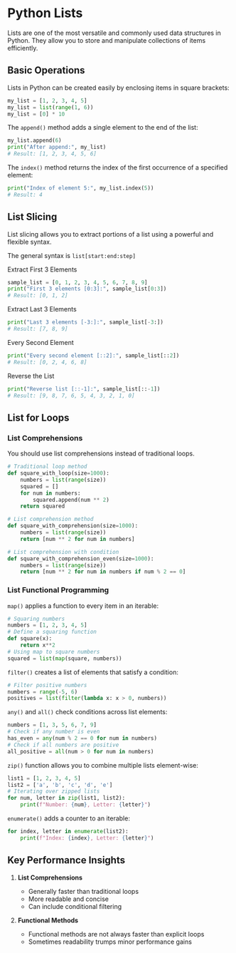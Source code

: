 # Python Lists


Lists are one of the most versatile and commonly used data structures in Python. They allow you to store and manipulate collections of items efficiently. 

## Basic Operations

Lists in Python can be created easily by enclosing items in square brackets:

```python
my_list = [1, 2, 3, 4, 5]
my_list = list(range(1, 6))
my_list = [0] * 10
```


The `append()` method adds a single element to the end of the list:

```python
my_list.append(6)
print("After append:", my_list)
# Result: [1, 2, 3, 4, 5, 6]
```



The `index()` method returns the index of the first occurrence of a specified element:

```python
print("Index of element 5:", my_list.index(5))
# Result: 4
```

## List Slicing

List slicing allows you to extract portions of a list using a powerful and flexible syntax.


The general syntax is `list[start:end:step]`

Extract First 3 Elements
```python
sample_list = [0, 1, 2, 3, 4, 5, 6, 7, 8, 9]
print("First 3 elements [0:3]:", sample_list[0:3])
# Result: [0, 1, 2]
```
Extract Last 3 Elements
```python
print("Last 3 elements [-3:]:", sample_list[-3:])
# Result: [7, 8, 9]
```

Every Second Element
```python
print("Every second element [::2]:", sample_list[::2])
# Result: [0, 2, 4, 6, 8]
```

Reverse the List
```python
print("Reverse list [::-1]:", sample_list[::-1])
# Result: [9, 8, 7, 6, 5, 4, 3, 2, 1, 0]
```


## List for Loops

### List Comprehensions 

You should use list comprehensions instead of traditional loops.

```python
# Traditional loop method
def square_with_loop(size=1000):
    numbers = list(range(size))
    squared = []
    for num in numbers:
        squared.append(num ** 2)
    return squared

# List comprehension method
def square_with_comprehension(size=1000):
    numbers = list(range(size))
    return [num ** 2 for num in numbers]

# List comprehension with condition
def square_with_comprehension_even(size=1000):
    numbers = list(range(size))
    return [num ** 2 for num in numbers if num % 2 == 0]
```

### List Functional Programming


`map()` applies a function to every item in an iterable:

```python
# Squaring numbers
numbers = [1, 2, 3, 4, 5]
# Define a squaring function
def square(x):
    return x**2
# Using map to square numbers
squared = list(map(square, numbers))
```
`filter()` creates a list of elements that satisfy a condition:

```python
# Filter positive numbers
numbers = range(-5, 6)
positives = list(filter(lambda x: x > 0, numbers))
```

 `any()` and `all()` check conditions across list elements:

```python
numbers = [1, 3, 5, 6, 7, 9]
# Check if any number is even
has_even = any(num % 2 == 0 for num in numbers)
# Check if all numbers are positive
all_positive = all(num > 0 for num in numbers)
```

 `zip()` function allows you to combine multiple lists element-wise:

```python
list1 = [1, 2, 3, 4, 5]
list2 = ['a', 'b', 'c', 'd', 'e']
# Iterating over zipped lists
for num, letter in zip(list1, list2):
    print(f"Number: {num}, Letter: {letter}")
```

`enumerate()` adds a counter to an iterable:

```python
for index, letter in enumerate(list2):
    print(f"Index: {index}, Letter: {letter}")
```



## Key Performance Insights

1. **List Comprehensions**
   - Generally faster than traditional loops
   - More readable and concise
   - Can include conditional filtering

2. **Functional Methods**
   - Functional methods are not always faster than explicit loops
   - Sometimes readability trumps minor performance gains
